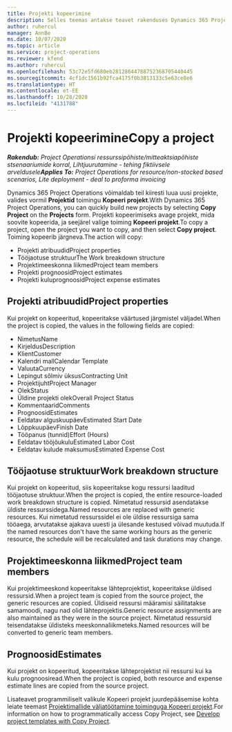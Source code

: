 ```yaml
---
title: Projekti kopeerimine
description: Selles teemas antakse teavet rakenduses Dynamics 365 Project Operations projektide kopeerimise kohta.
author: ruhercul
manager: AnnBe
ms.date: 10/07/2020
ms.topic: article
ms.service: project-operations
ms.reviewer: kfend
ms.author: ruhercul
ms.openlocfilehash: 53c72e5fd680eb28128644788752368705440445
ms.sourcegitcommit: 4cf1dc1561b92fca4175f0b3813133c5e63ce8e6
ms.translationtype: HT
ms.contentlocale: et-EE
ms.lasthandoff: 10/28/2020
ms.locfileid: "4131788"
---
```

# <a name="copy-a-project"></a><span data-ttu-id="8d497-103">Projekti kopeerimine</span><span class="sxs-lookup"><span data-stu-id="8d497-103">Copy a project</span></span>

<span data-ttu-id="8d497-104">_**Rakendub:** Project Operationsi ressurssipõhiste/mitteaktsiapõhiste stsenaariumide korral,  Lihtjuurutamine - tehing fiktiivsele arveldusele_</span><span class="sxs-lookup"><span data-stu-id="8d497-104">_**Applies To:** Project Operations for resource/non-stocked based scenarios, Lite deployment - deal to proforma invoicing_</span></span>

<span data-ttu-id="8d497-105">Dynamics 365 Project Operations võimaldab teil kiiresti luua uusi projekte, valides vormil **Projektid** toimingu **Kopeeri projekt**.</span><span class="sxs-lookup"><span data-stu-id="8d497-105">With Dynamics 365 Project Operations, you can quickly build new projects by selecting **Copy Project** on the **Projects** form.</span></span> <span data-ttu-id="8d497-106">Projekti kopeerimiseks avage projekt, mida soovite kopeerida, ja seejärel valige toiming **Kopeeri projekt**.</span><span class="sxs-lookup"><span data-stu-id="8d497-106">To copy a project, open the project you want to copy, and then select **Copy project**.</span></span> <span data-ttu-id="8d497-107">Toiming kopeerib järgneva.</span><span class="sxs-lookup"><span data-stu-id="8d497-107">The action will copy:</span></span>

- <span data-ttu-id="8d497-108">Projekti atribuudid</span><span class="sxs-lookup"><span data-stu-id="8d497-108">Project properties</span></span>
- <span data-ttu-id="8d497-109">Tööjaotuse struktuur</span><span class="sxs-lookup"><span data-stu-id="8d497-109">The Work breakdown structure</span></span>
- <span data-ttu-id="8d497-110">Projektimeeskonna liikmed</span><span class="sxs-lookup"><span data-stu-id="8d497-110">Project team members</span></span>
- <span data-ttu-id="8d497-111">Projekti prognoosid</span><span class="sxs-lookup"><span data-stu-id="8d497-111">Project estimates</span></span>
- <span data-ttu-id="8d497-112">Projekti kuluprognoosid</span><span class="sxs-lookup"><span data-stu-id="8d497-112">Project expense estimates</span></span>

## <a name="project-properties"></a><span data-ttu-id="8d497-113">Projekti atribuudid</span><span class="sxs-lookup"><span data-stu-id="8d497-113">Project properties</span></span>

<span data-ttu-id="8d497-114">Kui projekt on kopeeritud, kopeeritakse väärtused järgmistel väljadel.</span><span class="sxs-lookup"><span data-stu-id="8d497-114">When the project is copied, the values in the following fields are copied:</span></span>

- <span data-ttu-id="8d497-115">Nimetus</span><span class="sxs-lookup"><span data-stu-id="8d497-115">Name</span></span>
- <span data-ttu-id="8d497-116">Kirjeldus</span><span class="sxs-lookup"><span data-stu-id="8d497-116">Description</span></span>
- <span data-ttu-id="8d497-117">Klient</span><span class="sxs-lookup"><span data-stu-id="8d497-117">Customer</span></span>
- <span data-ttu-id="8d497-118">Kalendri mall</span><span class="sxs-lookup"><span data-stu-id="8d497-118">Calendar Template</span></span>
- <span data-ttu-id="8d497-119">Valuuta</span><span class="sxs-lookup"><span data-stu-id="8d497-119">Currency</span></span>
- <span data-ttu-id="8d497-120">Lepingut sõlmiv üksus</span><span class="sxs-lookup"><span data-stu-id="8d497-120">Contracting Unit</span></span>
- <span data-ttu-id="8d497-121">Projektijuht</span><span class="sxs-lookup"><span data-stu-id="8d497-121">Project Manager</span></span>
- <span data-ttu-id="8d497-122">Olek</span><span class="sxs-lookup"><span data-stu-id="8d497-122">Status</span></span>
- <span data-ttu-id="8d497-123">Üldine projekti olek</span><span class="sxs-lookup"><span data-stu-id="8d497-123">Overall Project Status</span></span>
- <span data-ttu-id="8d497-124">Kommentaarid</span><span class="sxs-lookup"><span data-stu-id="8d497-124">Comments</span></span>
- <span data-ttu-id="8d497-125">Prognoosid</span><span class="sxs-lookup"><span data-stu-id="8d497-125">Estimates</span></span>
- <span data-ttu-id="8d497-126">Eeldatav alguskuupäev</span><span class="sxs-lookup"><span data-stu-id="8d497-126">Estimated Start Date</span></span>
- <span data-ttu-id="8d497-127">Lõppkuupäev</span><span class="sxs-lookup"><span data-stu-id="8d497-127">Finish Date</span></span>
- <span data-ttu-id="8d497-128">Tööpanus (tunnid)</span><span class="sxs-lookup"><span data-stu-id="8d497-128">Effort (Hours)</span></span>
- <span data-ttu-id="8d497-129">Eeldatav tööjõukulu</span><span class="sxs-lookup"><span data-stu-id="8d497-129">Estimated Labor Cost</span></span>
- <span data-ttu-id="8d497-130">Eeldatav kulude maksumus</span><span class="sxs-lookup"><span data-stu-id="8d497-130">Estimated Expense Cost</span></span>

## <a name="work-breakdown-structure"></a><span data-ttu-id="8d497-131">Tööjaotuse struktuur</span><span class="sxs-lookup"><span data-stu-id="8d497-131">Work breakdown structure</span></span>

<span data-ttu-id="8d497-132">Kui projekt on kopeeritud, siis kopeeritakse kogu ressursi laaditud tööjaotuse struktuur.</span><span class="sxs-lookup"><span data-stu-id="8d497-132">When the project is copied, the entire resource-loaded work breakdown structure is copied.</span></span> <span data-ttu-id="8d497-133">Nimetatud ressursid asendatakse üldiste ressurssidega.</span><span class="sxs-lookup"><span data-stu-id="8d497-133">Named resources are replaced with generic resources.</span></span> <span data-ttu-id="8d497-134">Kui nimetatud ressurssidel ei ole üldise ressursiga sama tööaega, arvutatakse ajakava uuesti ja ülesande kestused võivad muutuda.</span><span class="sxs-lookup"><span data-stu-id="8d497-134">If the named resources don't have the same working hours as the generic resource, the schedule will be recalculated and task durations may change.</span></span>

## <a name="project-team-members"></a><span data-ttu-id="8d497-135">Projektimeeskonna liikmed</span><span class="sxs-lookup"><span data-stu-id="8d497-135">Project team members</span></span>

<span data-ttu-id="8d497-136">Kui projektimeeskond kopeeritakse lähteprojektist, kopeeritakse üldised ressursid.</span><span class="sxs-lookup"><span data-stu-id="8d497-136">When a project team is copied from the source project, the generic resources are copied.</span></span> <span data-ttu-id="8d497-137">Üldiseid ressursi määramisi säilitatakse samamoodi, nagu nad olid lähteprojektis.</span><span class="sxs-lookup"><span data-stu-id="8d497-137">Generic resource assignments are also maintained as they were in the source project.</span></span> <span data-ttu-id="8d497-138">Nimetatud ressursid teisendatakse üldisteks meeskonnaliikmeteks.</span><span class="sxs-lookup"><span data-stu-id="8d497-138">Named resources will be converted to generic team members.</span></span>

## <a name="estimates"></a><span data-ttu-id="8d497-139">Prognoosid</span><span class="sxs-lookup"><span data-stu-id="8d497-139">Estimates</span></span>

<span data-ttu-id="8d497-140">Kui projekt on kopeeritud, kopeeritakse lähteprojektist nii ressursi kui ka kulu prognoosiread.</span><span class="sxs-lookup"><span data-stu-id="8d497-140">When the project is copied, both resource and expense estimate lines are copied from the source project.</span></span> 

<span data-ttu-id="8d497-141">Lisateavet programmiliselt valikule Kopeeri projekt juurdepääsemise kohta leiate teemast [Projektimallide väljatöötamine toiminguga Kopeeri projekt](dev-copy-project.md).</span><span class="sxs-lookup"><span data-stu-id="8d497-141">For information on how to programmatically access Copy Project, see [Develop project templates with Copy Project](dev-copy-project.md).</span></span>
